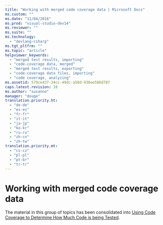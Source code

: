 ```yaml
---
title: "Working with merged code coverage data | Microsoft Docs"
ms.custom: ""
ms.date: "11/04/2016"
ms.prod: "visual-studio-dev14"
ms.reviewer: ""
ms.suite: ""
ms.technology: 
  - "devlang-csharp"
ms.tgt_pltfrm: ""
ms.topic: "article"
helpviewer_keywords: 
  - "merged test results, importing"
  - "code-coverage data, merged"
  - "merged test results, exporting"
  - "code-coverage data files, importing"
  - "code coverage, analyzing"
ms.assetid: 579ce437-34cc-49dc-a50d-936ee586d787
caps.latest.revision: 18
ms.author: "susanno"
manager: "douge"
translation.priority.ht: 
  - "de-de"
  - "es-es"
  - "fr-fr"
  - "it-it"
  - "ja-jp"
  - "ko-kr"
  - "ru-ru"
  - "zh-cn"
  - "zh-tw"
translation.priority.mt: 
  - "cs-cz"
  - "pl-pl"
  - "pt-br"
  - "tr-tr"
---
```

# Working with merged code coverage data
The material in this group of topics has been consolidated into [Using Code Coverage to Determine How Much Code is being Tested](../test/using-code-coverage-to-determine-how-much-code-is-being-tested.md).